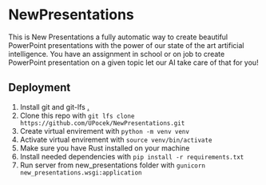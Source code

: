 # NewPresentations

This is New Presentations a fully automatic way to create beautiful
PowerPoint presentations with the power of our state of the art artificial
intelligence. You have an assignment in school or on job to create
PowerPoint presentation on a given topic let our AI take care of that for
you!

## Deployment

1. Install git and git-lfs [.](https://stackoverflow.com/questions/48734119/git-lfs-is-not-a-git-command-unclear)
1. Clone this repo with `git lfs clone https://github.com/UPocek/NewPresentations.git`
1. Create virtual envirement with `python -m venv venv`
1. Activate virtual envirement with `source venv/bin/activate`
1. Make sure you have Rust installed on your machine
1. Install needed dependencies with `pip install -r requirements.txt`
1. Run server from new_presentations folder with `gunicorn new_presentations.wsgi:application`
